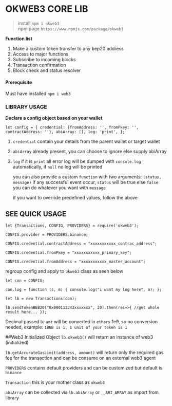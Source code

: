 # **OKWEB3 CORE LIB**

> install `npm i okweb3`
<br /> npm page `https://www.npmjs.com/package/okweb3`

**Function list**
1. Make a custom token transfer to any bep20 address
2. Access to major functions
3. Subscribe to incoming blocks
4. Transaction confirmation
5. Block check and status resolver

#### Prerequisite
Must have installed `npm i web3`

### **LIBRARY USAGE**
**Declare a config object based on your wallet**

`let config = {
     credential: {fromAddress: '', fromPkey: '', contractAddress: ''},
     abiArray: [],
     log: 'print',
 };`
 1. `credential` contain your details from the parent wallet or target wallet
 
 2. `abiArray` already present, you can choose to ignore else supply abiArray
 
 3. `log` if it is `print` all error log will be dumped with `console.log`  automatically, if `null` no log will be printed
    
     you can also provide a custom `function` with two arguments: `(status, message)`
     if any successful event occur, `status` will be true else `false`
     you can do whatever you want with `message`
     
     if you want to override predefined values, follow the above
     
  ## SEE QUICK USAGE
  
  `let {Transactions, CONFIG, PROVIDERS} = require('okweb3');`
  
  `CONFIG.provider = PROVIDERS.binance;`
  
  `CONFIG.credential.contractAddress = "xxxxxxxxxxx_contrac_address";`
  
  `CONFIG.credential.fromPkey = "xxxxxxxxxxx_primary_key";`
  
  `CONFIG.credential.fromAddress = "xxxxxxxxxxx_master_account";`
  
  regroup config and apply to `okweb3` class as seen below
  
  `let con = CONFIG;`
  
  `con.log = function (s, m) {
       console.log("i want my log here", m);
   };`
   
   `let lb = new Transactions(con);`
   
   
   `lb.sendTokenBEB20("0x000112343xxxxxxx", 20).then(res=>{
       //get whole result here...
   });`
   
   Decimal passed to `amt` will be converted in `ethers` 1e9, so no conversion needed,
   example: `1BNB is 1, 1 unit of your token is 1` 
   
   ##Web3 Initialized Object
   `lb.okweb3()` will return an instance of web3 (initialized)
   
   `lb.getAccurateGasLimit(address, amount)` will return only the required gas fee for the transaction and can be consume on an external web3 agent
   
   `PROVIDERS` contains default providers and can be customized but default is `binance`
   
   `Transaction` this is your mother class as `okweb3`
   
   `abiArray` can be collected via `lb.abiArray` or `__ABI_ARRAY` as  import from library   
   
